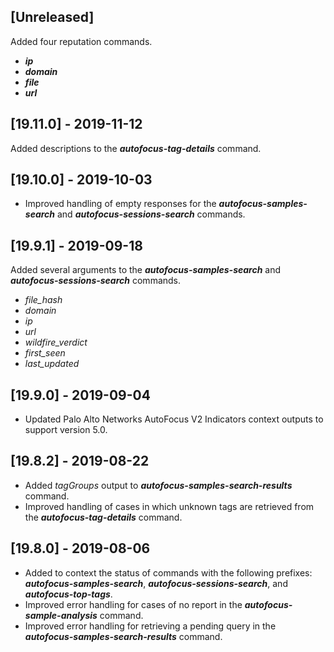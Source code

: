 ## [Unreleased]
Added four reputation commands.
  - ***ip***
  - ***domain***
  - ***file***
  - ***url***

## [19.11.0] - 2019-11-12
Added descriptions to the ***autofocus-tag-details*** command.

## [19.10.0] - 2019-10-03
  - Improved handling of empty responses for the  ***autofocus-samples-search*** and ***autofocus-sessions-search*** commands.


## [19.9.1] - 2019-09-18
Added several arguments to the ***autofocus-samples-search*** and ***autofocus-sessions-search*** commands.
  - *file_hash*
  - *domain*
  - *ip*
  - *url*
  - *wildfire_verdict*
  - *first_seen*
  - *last_updated*

## [19.9.0] - 2019-09-04
  - Updated Palo Alto Networks AutoFocus V2 Indicators context outputs to support version 5.0.

## [19.8.2] - 2019-08-22
  - Added *tagGroups* output to ***autofocus-samples-search-results*** command.
  - Improved handling of cases in which unknown tags are retrieved from the ***autofocus-tag-details*** command.


## [19.8.0] - 2019-08-06
  - Added to context the status of commands with the following prefixes: ***autofocus-samples-search***, ***autofocus-sessions-search***, and ***autofocus-top-tags***.
  - Improved error handling for cases of no report in the ***autofocus-sample-analysis*** command.
  - Improved error handling for retrieving a pending query in the ***autofocus-samples-search-results*** command.
